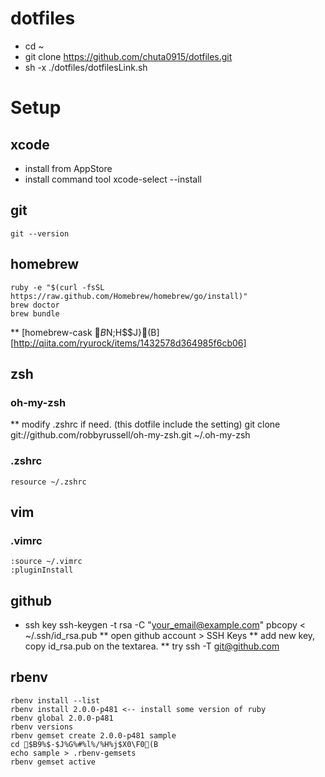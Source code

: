 dotfiles
========
* cd ~
* git clone https://github.com/chuta0915/dotfiles.git
* sh -x ./dotfiles/dotfilesLink.sh

# Setup
## xcode
* install from AppStore
* install command tool
    xcode-select --install

## git
    git --version

## homebrew
    ruby -e "$(curl -fsSL https://raw.github.com/Homebrew/homebrew/go/install)"
    brew doctor
    brew bundle
** [homebrew-cask $B$N;H$$J}(B][http://qiita.com/ryurock/items/1432578d364985f6cb06] 
## zsh
### oh-my-zsh
** modify .zshrc if need. (this dotfile include the setting)
    git clone git://github.com/robbyrussell/oh-my-zsh.git ~/.oh-my-zsh 
### .zshrc
    resource ~/.zshrc
## vim
### .vimrc
    :source ~/.vimrc
    :pluginInstall
## github
* ssh key
    ssh-keygen -t rsa -C "your_email@example.com"
    pbcopy < ~/.ssh/id_rsa.pub
** open github account > SSH Keys
** add new key, copy id_rsa.pub on the textarea.
** try
    ssh -T git@github.com
## rbenv
    rbenv install --list
    rbenv install 2.0.0-p481 <-- install some version of ruby
    rbenv global 2.0.0-p481
    rbenv versions
    rbenv gemset create 2.0.0-p481 sample
    cd $B9%$-$J%G%#%l%/%H%j$X0\F0(B
    echo sample > .rbenv-gemsets
    rbenv gemset active

